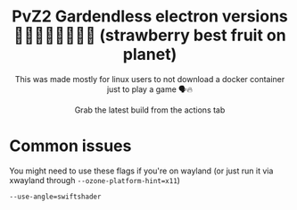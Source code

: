 <div align="center">

# PvZ2 Gardendless electron versions 🍓🍓🍓🍓🍓🍓🍓🍓 (strawberry best fruit on planet)

This was made mostly for linux users to not download a docker container just to play a game 🗣️🔥

Grab the latest build from the actions tab

<div align="left">

# Common issues

You might need to use these flags if you're on wayland (or just run it via xwayland through `--ozone-platform-hint=x11`)

```
--use-angle=swiftshader
```
